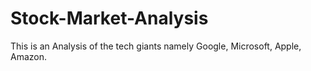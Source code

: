 # Stock-Market-Analysis

This is an Analysis of the tech giants namely Google, Microsoft, Apple, Amazon. 
